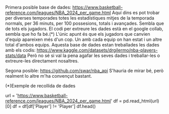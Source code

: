 Primera posible base de dades:
    https://www.basketball-reference.com/leagues/NBA_2024_per_game.html
    Aquí dins es pot trobar per diverses temporades totes les estadístiques mitjes de la temporada normals, per 36 minuts, per 100 possesions, totals i avançades.
    Sembla que de tots els jugadors.
    El codi per extreure les dades està en el google collab, sembla que ho fa bé.(*) L'únic apunt és que els jugadors que canvien d'equip apareixen més d'un cop. Un amb cada equip on han estat
    i un altre total d'ambos equips.
    Aquesta base de dades estan treballades les dades amb els codis: https://www.kaggle.com/datasets/drgilermo/nba-players-stats/data
    Però no sé si val la pena agafar les seves dades i treballar-les o extreure-les directament nosaltres.

Segona posible:
    https://github.com/swar/nba_api
    S'hauria de mirar bé, però realment lo altre m'ha convençut bastant.

(*)Exemple de recollida de dades

url = 'https://www.basketball-reference.com/leagues/NBA_2024_per_game.html'
df = pd.read_html(url)[0]
df = df[df['Player'] != 'Player'] 
df.head()
